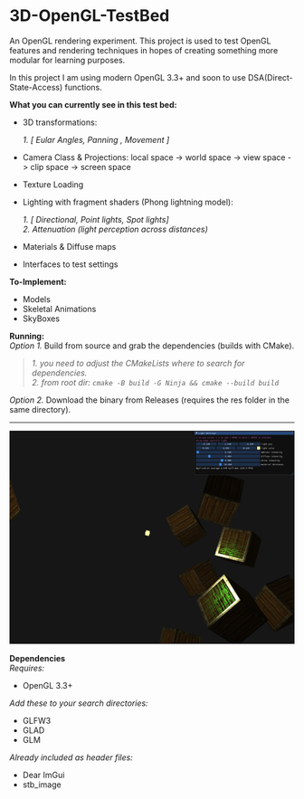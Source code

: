 # 3D-OpenGL-TestBed
An OpenGL rendering experiment.
This project is used to test OpenGL features and rendering techniques in hopes of creating something more modular for learning purposes.

In this project I am using modern OpenGL 3.3+ and soon to use DSA(Direct-State-Access) functions.

**What you can currently see in this test bed:**
* 3D transformations:  

   *1. [ Eular Angles, Panning , Movement ]*  
   
* Camera Class & Projections: local space -> world space -> view space -> clip space -> screen space
* Texture Loading
* Lighting with fragment shaders (Phong lightning model):  

   *1. [ Directional, Point lights, Spot lights]*  
   *2. Attenuation (light perception across distances)*  
   
* Materials & Diffuse maps
* Interfaces to test settings  

**To-Implement:**  
* Models
* Skeletal Animations
* SkyBoxes

**Running:**  
*Option 1.* Build from source and grab the dependencies (builds with CMake).  
>*1. you need to adjust the CMakeLists where to search for dependencies.*  
>*2. from root dir: ```cmake -B build -G Ninja && cmake --build build```*  

*Option 2.* Download the binary from Releases (requires the res folder in the same directory).

---

![alt](https://github.com/eskevv/3D-OpenGL-TestBed/blob/main/preview.png?raw=true)

**Dependencies**  
*Requires:*
* OpenGL 3.3+

*Add these to your search directories:*
* GLFW3
* GLAD
* GLM  

*Already included as header files:*  
* Dear ImGui
* stb_image
